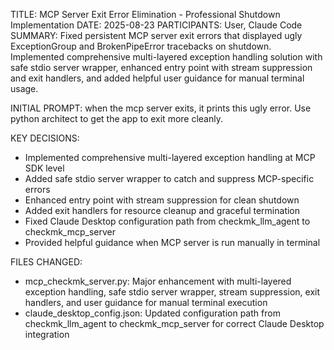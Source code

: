TITLE: MCP Server Exit Error Elimination - Professional Shutdown Implementation
DATE: 2025-08-23
PARTICIPANTS: User, Claude Code
SUMMARY: Fixed persistent MCP server exit errors that displayed ugly ExceptionGroup and BrokenPipeError tracebacks on shutdown. Implemented comprehensive multi-layered exception handling solution with safe stdio server wrapper, enhanced entry point with stream suppression and exit handlers, and added helpful user guidance for manual terminal usage.

INITIAL PROMPT: when the mcp server exits, it prints this ugly error. Use python architect to get the app to exit more cleanly.

KEY DECISIONS:
- Implemented comprehensive multi-layered exception handling at MCP SDK level
- Added safe stdio server wrapper to catch and suppress MCP-specific errors
- Enhanced entry point with stream suppression for clean shutdown
- Added exit handlers for resource cleanup and graceful termination
- Fixed Claude Desktop configuration path from checkmk_llm_agent to checkmk_mcp_server
- Provided helpful guidance when MCP server is run manually in terminal

FILES CHANGED:
- mcp_checkmk_server.py: Major enhancement with multi-layered exception handling, safe stdio server wrapper, stream suppression, exit handlers, and user guidance for manual terminal execution
- claude_desktop_config.json: Updated configuration path from checkmk_llm_agent to checkmk_mcp_server for correct Claude Desktop integration